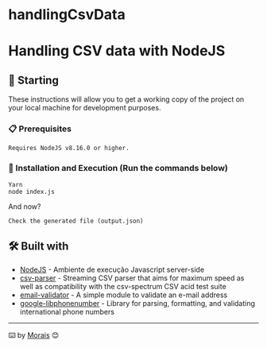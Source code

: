 # handlingCsvData


# Handling CSV data with NodeJS

## 🚀 Starting

These instructions will allow you to get a working copy of the project on your local machine for development purposes.

### 📋 Prerequisites
```
Requires NodeJS v8.16.0 or higher.

```

### 🔧 Installation and Execution (Run the commands below)
```
Yarn
node index.js
```

And now?

```
Check the generated file (output.json)
```

## 🛠️ Built with

* [NodeJS](https://nodejs.org/en/) - Ambiente de execução Javascript server-side
* [csv-parser](https://www.npmjs.com/package/csv-parser) - Streaming CSV parser that aims for maximum speed as well as compatibility with the csv-spectrum CSV acid test suite
* [email-validator](https://www.npmjs.com/package/email-validator) - A simple module to validate an e-mail address
* [google-libphonenumber](https://github.com/google/libphonenumber) - Library for parsing, formatting, and validating international phone numbers
---
⌨️ by [Morais](https://github.com/VitorMorais52) 😊
 
